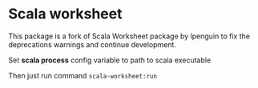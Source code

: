 # Scala worksheet

This package is a fork of Scala Worksheet package by lpenguin to fix the
deprecations warnings and continue development.

Set **scala process** config variable to path to scala executable

Then just run command `scala-worksheet:run`
